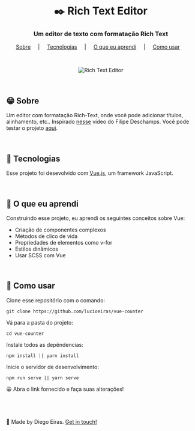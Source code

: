 <h1 align="center">✒️ Rich Text Editor</h1>

<h3 align="center">Um editor de texto com formatação Rich Text</h3>

<p align="center">
  <a href="#techs">Sobre</a> &nbsp;&nbsp;&nbsp; | &nbsp;&nbsp;&nbsp;
  <a href="#techs">Tecnologias</a> &nbsp;&nbsp;&nbsp; | &nbsp;&nbsp;&nbsp; 
  <a href="#learn">O que eu aprendi</a> &nbsp;&nbsp;&nbsp; | &nbsp;&nbsp;&nbsp; 
  <a href="#use">Como usar</a> &nbsp;&nbsp;&nbsp; 
</p>

<br>

<p align="center">
  <img src="https://user-images.githubusercontent.com/67290471/98587496-fd08e200-22a8-11eb-9d7c-210e56cf748a.gif" alt="Rich Text Editor"/>
</p>

<br>

<h2 id="techs">😁 Sobre </h2>

Um editor com formatação Rich-Text, onde você pode adicionar títulos, alinhamento, etc.. Inspirado [nesse](https://www.youtube.com/watch?v=fYR9L2ZmodM) vídeo do Filipe Deschamps. Você pode testar o projeto [aqui](https://vue-rich-text.netlify.app/).

<br>

<h2 id="techs">🚀 Tecnologias </h2>

Esse projeto foi desevolvido com [Vue.js](https://vuejs.org/), um framework JavaScript.

<br>

<h2 id="learn">🧐 O que eu aprendi</h2>

Construindo esse projeto, eu aprendi os seguintes conceitos sobre Vue:

-  Criação de componentes complexos
-  Métodos de clico de vida
-  Propriedades de elementos como v-for
-  Estilos dinâmicos
-  Usar SCSS com Vue

<br>

<h2 id="use">📢 Como usar </h2>

Clone esse repositório com o comando:
```
git clone https://github.com/lucioeiras/vue-counter
```

Vá para a pasta do projeto:
```
cd vue-counter
```

Instale todos as depêndencias:
```
npm install || yarn install 
```

Inicie o servidor de desenvolvimento:
```
npm run serve || yarn serve
```

😀 Abra o link fornecido e faça suas alterações!
  
<br> 
  
<h1> </h1>

👋 Made by Diego Eiras. 
[Get in touch!](https://www.linkedin.com/in/diegoeiras)
